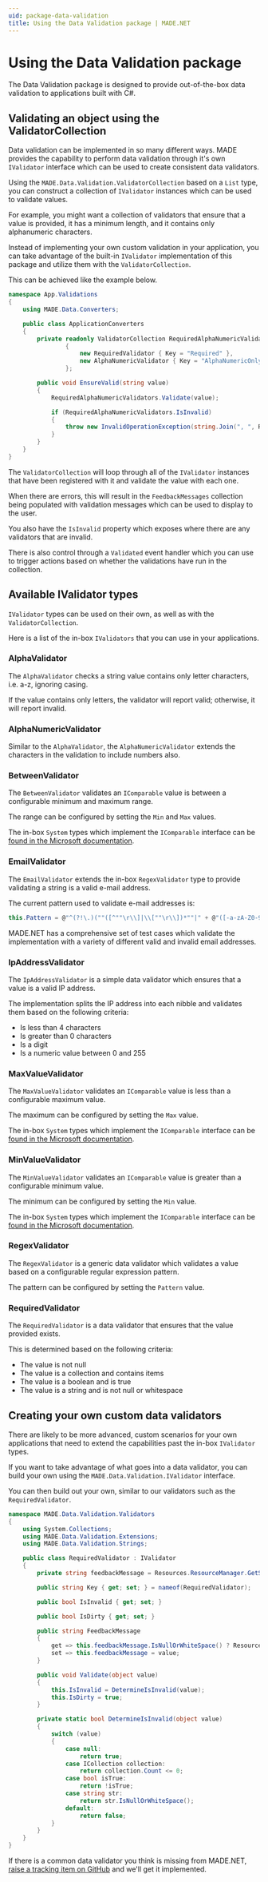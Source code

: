 ```yaml
---
uid: package-data-validation
title: Using the Data Validation package | MADE.NET
---
```


# Using the Data Validation package

The Data Validation package is designed to provide out-of-the-box data validation to applications built with C#. 

## Validating an object using the ValidatorCollection

Data validation can be implemented in so many different ways. MADE provides the capability to perform data validation through it's own `IValidator` interface which can be used to create consistent data validators.

Using the `MADE.Data.Validation.ValidatorCollection` based on a `List` type, you can construct a collection of `IValidator` instances which can be used to validate values.

For example, you might want a collection of validators that ensure that a value is provided, it has a minimum length, and it contains only alphanumeric characters. 

Instead of implementing your own custom validation in your application, you can take advantage of the built-in `IValidator` implementation of this package and utilize them with the `ValidatorCollection`.

This can be achieved like the example below.

```csharp
namespace App.Validations
{
    using MADE.Data.Converters;

    public class ApplicationConverters
    {
        private readonly ValidatorCollection RequiredAlphaNumericValidators = new ValidatorCollection
                {
                    new RequiredValidator { Key = "Required" },
                    new AlphaNumericValidator { Key = "AlphaNumericOnly" },
                };

        public void EnsureValid(string value)
        {
            RequiredAlphaNumericValidators.Validate(value);

            if (RequiredAlphaNumericValidators.IsInvalid)
            {
                throw new InvalidOperationException(string.Join(", ", RequiredAlphaNumericValidators.FeedbackMessages)));
            }
        }
    }
}
```

The `ValidatorCollection` will loop through all of the `IValidator` instances that have been registered with it and validate the value with each one.

When there are errors, this will result in the `FeedbackMessages` collection being populated with validation messages which can be used to display to the user.

You also have the `IsInvalid` property which exposes where there are any validators that are invalid.

There is also control through a `Validated` event handler which you can use to trigger actions based on whether the validations have run in the collection.

## Available IValidator types

`IValidator` types can be used on their own, as well as with the `ValidatorCollection`.

Here is a list of the in-box `IValidators` that you can use in your applications.

### AlphaValidator

The `AlphaValidator` checks a string value contains only letter characters, i.e. a-z, ignoring casing.

If the value contains only letters, the validator will report valid; otherwise, it will report invalid.

### AlphaNumericValidator

Similar to the `AlphaValidator`, the `AlphaNumericValidator` extends the characters in the validation to include numbers also.

### BetweenValidator

The `BetweenValidator` validates an `IComparable` value is between a configurable minimum and maximum range.

The range can be configured by setting the `Min` and `Max` values.

The in-box `System` types which implement the `IComparable` interface can be [found in the Microsoft documentation](https://docs.microsoft.com/en-us/dotnet/api/system.icomparable?view=net-5.0).

### EmailValidator

The `EmailValidator` extends the in-box `RegexValidator` type to provide validating a string is a valid e-mail address.

The current pattern used to validate e-mail addresses is:

```csharp
this.Pattern = @"^(?!\.)(""([^""\r\\]|\\[""\r\\])*""|" + @"([-a-zA-Z0-9!#$%&'*+/=?^_`{|}~]|(?<!\.)\.)*)(?<!\.)" + @"@[a-z0-9][\w\.-]*[a-z0-9]\.[a-z][a-z\.]*[a-z]$";
```

MADE.NET has a comprehensive set of test cases which validate the implementation with a variety of different valid and invalid email addresses.

### IpAddressValidator

The `IpAddressValidator` is a simple data validator which ensures that a value is a valid IP address.

The implementation splits the IP address into each nibble and validates them based on the following criteria:

- Is less than 4 characters
- Is greater than 0 characters
- Is a digit
- Is a numeric value between 0 and 255

### MaxValueValidator

The `MaxValueValidator` validates an `IComparable` value is less than a configurable maximum value. 

The maximum can be configured by setting the `Max` value.

The in-box `System` types which implement the `IComparable` interface can be [found in the Microsoft documentation](https://docs.microsoft.com/en-us/dotnet/api/system.icomparable?view=net-5.0).

### MinValueValidator

The `MinValueValidator` validates an `IComparable` value is greater than a configurable minimum value. 

The minimum can be configured by setting the `Min` value.

The in-box `System` types which implement the `IComparable` interface can be [found in the Microsoft documentation](https://docs.microsoft.com/en-us/dotnet/api/system.icomparable?view=net-5.0).

### RegexValidator

The `RegexValidator` is a generic data validator which validates a value based on a configurable regular expression pattern.

The pattern can be configured by setting the `Pattern` value.

### RequiredValidator

The `RequiredValidator` is a data validator that ensures that the value provided exists.

This is determined based on the following criteria:

- The value is not null
- The value is a collection and contains items
- The value is a boolean and is true
- The value is a string and is not null or whitespace

## Creating your own custom data validators

There are likely to be more advanced, custom scenarios for your own applications that need to extend the capabilities past the in-box `IValidator` types.

If you want to take advantage of what goes into a data validator, you can build your own using the `MADE.Data.Validation.IValidator` interface.

You can then build out your own, similar to our validators such as the `RequiredValidator`.

```csharp
namespace MADE.Data.Validation.Validators
{
    using System.Collections;
    using MADE.Data.Validation.Extensions;
    using MADE.Data.Validation.Strings;

    public class RequiredValidator : IValidator
    {
        private string feedbackMessage = Resources.ResourceManager.GetString("RequiredValidator_FeedbackMessage");

        public string Key { get; set; } = nameof(RequiredValidator);

        public bool IsInvalid { get; set; }

        public bool IsDirty { get; set; }

        public string FeedbackMessage
        {
            get => this.feedbackMessage.IsNullOrWhiteSpace() ? Resources.RequiredValidator_FeedbackMessage : this.feedbackMessage;
            set => this.feedbackMessage = value;
        }

        public void Validate(object value)
        {
            this.IsInvalid = DetermineIsInvalid(value);
            this.IsDirty = true;
        }

        private static bool DetermineIsInvalid(object value)
        {
            switch (value)
            {
                case null:
                    return true;
                case ICollection collection:
                    return collection.Count <= 0;
                case bool isTrue:
                    return !isTrue;
                case string str:
                    return str.IsNullOrWhiteSpace();
                default:
                    return false;
            }
        }
    }
}
```

If there is a common data validator you think is missing from MADE.NET, [raise a tracking item on GitHub](https://github.com/MADE-Apps/MADE.NET/issues/new/choose) and we'll get it implemented.
